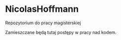 # NicolasHoffmann
Repozytorium do pracy magisterskiej

Zamieszczane będą tutaj postępy w pracy nad kodem.
